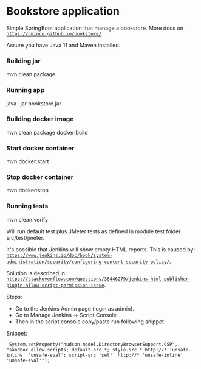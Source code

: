 Bookstore application
======================

Simple SpringBoot application that manage a bookstore.
More docs on [`https://cmincu.github.io/bookstore/`](https://cmincu.github.io/bookstore/)

Assure you have Java 11 and Maven installed.

### Building jar
mvn clean package

### Running app
java -jar  bookstore.jar

### Building docker image
mvn clean package docker:build

### Start docker container
mvn docker:start

### Stop docker container
mvn docker:stop


### Running tests
mvn clean:verify

Will run default test plus JMeter tests as defined in module test folder src/test/jmeter.

It's possible that Jenkins will show empty HTML reports. This is caused by: [`https://www.jenkins.io/doc/book/system-administration/security/configuring-content-security-policy/`](https://www.jenkins.io/doc/book/system-administration/security/configuring-content-security-policy/).

Solution is described in :
[`https://stackoverflow.com/questions/36446279/jenkins-html-publisher-plugin-allow-script-permission-issue`](https://stackoverflow.com/questions/36446279/jenkins-html-publisher-plugin-allow-script-permission-issue).

Steps:

* Go to the Jenkins Admin page (login as admin).
* Go to Manage Jenkins -> Script Console
* Then in the script console copy/paste run following snippet

Snippet:

     System.setProperty("hudson.model.DirectoryBrowserSupport.CSP", "sandbox allow-scripts; default-src *; style-src * http://* 'unsafe-inline' 'unsafe-eval'; script-src 'self' http://* 'unsafe-inline' 'unsafe-eval'");
